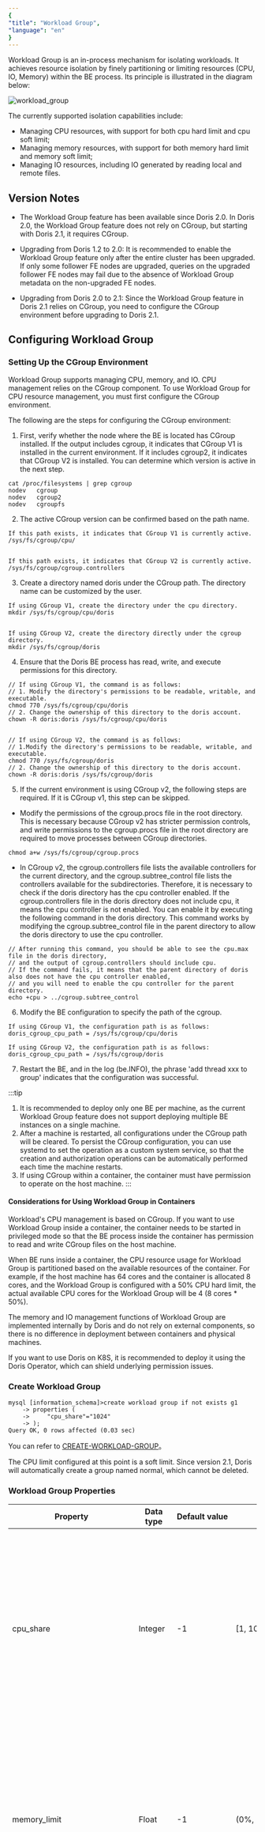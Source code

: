 ```yaml
---
{
"title": "Workload Group",
"language": "en"
}
---
```


<!-- 
Licensed to the Apache Software Foundation (ASF) under one
or more contributor license agreements.  See the NOTICE file
distributed with this work for additional information
regarding copyright ownership.  The ASF licenses this file
to you under the Apache License, Version 2.0 (the
"License"); you may not use this file except in compliance
with the License.  You may obtain a copy of the License at

  http://www.apache.org/licenses/LICENSE-2.0

Unless required by applicable law or agreed to in writing,
software distributed under the License is distributed on an
"AS IS" BASIS, WITHOUT WARRANTIES OR CONDITIONS OF ANY
KIND, either express or implied.  See the License for the
specific language governing permissions and limitations
under the License.
-->


Workload Group is an in-process mechanism for isolating workloads.
It achieves resource isolation by finely partitioning or limiting resources (CPU, IO, Memory) within the BE process.
Its principle is illustrated in the diagram below:

![workload_group](/images/workload_group_arch.png)

The currently supported isolation capabilities include:

* Managing CPU resources, with support for both cpu hard limit and cpu soft limit;
* Managing memory resources, with support for both memory hard limit and memory soft limit;
* Managing IO resources, including IO generated by reading local and remote files.


## Version Notes

- The Workload Group feature has been available since Doris 2.0. In Doris 2.0, the Workload Group feature does not rely on CGroup, but starting with Doris 2.1, it requires CGroup.

- Upgrading from Doris 1.2 to 2.0: It is recommended to enable the Workload Group feature only after the entire cluster has been upgraded. If only some follower FE nodes are upgraded, queries on the upgraded follower FE nodes may fail due to the absence of Workload Group metadata on the non-upgraded FE nodes.

- Upgrading from Doris 2.0 to 2.1: Since the Workload Group feature in Doris 2.1 relies on CGroup, you need to configure the CGroup environment before upgrading to Doris 2.1.

## Configuring Workload Group

### Setting Up the CGroup Environment
Workload Group supports managing CPU, memory, and IO. CPU management relies on the CGroup component.
To use Workload Group for CPU resource management, you must first configure the CGroup environment.

The following are the steps for configuring the CGroup environment:

1. First, verify whether the node where the BE is located has CGroup installed.
   If the output includes cgroup, it indicates that CGroup V1 is installed in the current environment.
   If it includes cgroup2, it indicates that CGroup V2 is installed. You can determine which version is active in the next step.
```shell
cat /proc/filesystems | grep cgroup
nodev	cgroup
nodev	cgroup2
nodev	cgroupfs
```

2. The active CGroup version can be confirmed based on the path name.
```shell
If this path exists, it indicates that CGroup V1 is currently active.
/sys/fs/cgroup/cpu/


If this path exists, it indicates that CGroup V2 is currently active.
/sys/fs/cgroup/cgroup.controllers
```

3. Create a directory named doris under the CGroup path. The directory name can be customized by the user.

```shell
If using CGroup V1, create the directory under the cpu directory.
mkdir /sys/fs/cgroup/cpu/doris


If using CGroup V2, create the directory directly under the cgroup directory.
mkdir /sys/fs/cgroup/doris
```

4. Ensure that the Doris BE process has read, write, and execute permissions for this directory.
```shell
// If using CGroup V1, the command is as follows:
// 1. Modify the directory's permissions to be readable, writable, and executable.
chmod 770 /sys/fs/cgroup/cpu/doris
// 2. Change the ownership of this directory to the doris account.
chown -R doris:doris /sys/fs/cgroup/cpu/doris


// If using CGroup V2, the command is as follows:
// 1.Modify the directory's permissions to be readable, writable, and executable.
chmod 770 /sys/fs/cgroup/doris
// 2. Change the ownership of this directory to the doris account.
chown -R doris:doris /sys/fs/cgroup/doris
```

5. If the current environment is using CGroup v2, the following steps are required. If it is CGroup v1, this step can be skipped.
* Modify the permissions of the cgroup.procs file in the root directory. This is necessary because CGroup v2 has stricter permission controls,
  and write permissions to the cgroup.procs file in the root directory are required to move processes between CGroup directories.
```shell
chmod a+w /sys/fs/cgroup/cgroup.procs
```
* In CGroup v2, the cgroup.controllers file lists the available controllers for the current directory, and the cgroup.subtree_control file lists the controllers available for the subdirectories.
  Therefore, it is necessary to check if the doris directory has the cpu controller enabled. If the cgroup.controllers file in the doris directory does not include cpu, it means the cpu controller is not enabled. You can enable it by executing the following command in the doris directory.
  This command works by modifying the cgroup.subtree_control file in the parent directory to allow the doris directory to use the cpu controller.
```
// After running this command, you should be able to see the cpu.max file in the doris directory, 
// and the output of cgroup.controllers should include cpu.
// If the command fails, it means that the parent directory of doris also does not have the cpu controller enabled, 
// and you will need to enable the cpu controller for the parent directory.
echo +cpu > ../cgroup.subtree_control
```

6. Modify the BE configuration to specify the path of the cgroup.
```shell
If using CGroup V1, the configuration path is as follows:
doris_cgroup_cpu_path = /sys/fs/cgroup/cpu/doris

If using CGroup V2, the configuration path is as follows:
doris_cgroup_cpu_path = /sys/fs/cgroup/doris
```

7. Restart the BE, and in the log (be.INFO), the phrase 'add thread xxx to group' indicates that the configuration was successful.

:::tip
1. It is recommended to deploy only one BE per machine, as the current Workload Group feature does not support deploying multiple BE instances on a single machine.
2. After a machine is restarted, all configurations under the CGroup path will be cleared.
   To persist the CGroup configuration, you can use systemd to set the operation as a custom system service,
   so that the creation and authorization operations can be automatically performed each time the machine restarts.
3. If using CGroup within a container, the container must have permission to operate on the host machine.
   :::

#### Considerations for Using Workload Group in Containers
Workload's CPU management is based on CGroup. If you want to use Workload Group inside a container,
the container needs to be started in privileged mode so that the BE process inside the container has permission to read and write CGroup files on the host machine.

When BE runs inside a container, the CPU resource usage for Workload Group is partitioned based on the available resources of the container.
For example, if the host machine has 64 cores and the container is allocated 8 cores,
and the Workload Group is configured with a 50% CPU hard limit, the actual available CPU cores for the Workload Group will be 4 (8 cores * 50%).

The memory and IO management functions of Workload Group are implemented internally by Doris and do not rely on external components,
so there is no difference in deployment between containers and physical machines.

If you want to use Doris on K8S, it is recommended to deploy it using the Doris Operator, which can shield underlying permission issues.

### Create Workload Group
```
mysql [information_schema]>create workload group if not exists g1
    -> properties (
    ->     "cpu_share"="1024"
    -> );
Query OK, 0 rows affected (0.03 sec)

```
You can refer to [CREATE-WORKLOAD-GROUP](../../sql-manual/sql-statements/cluster-management/compute-management/CREATE-WORKLOAD-GROUP)。

The CPU limit configured at this point is a soft limit. Since version 2.1, Doris will automatically create a group named normal, which cannot be deleted.

### Workload Group Properties


| Property                     | Data type | Default value | Value range              | Description                                                                                                                                                                                                                                                                                                                                                                                                                                                                                                                                                                                                                                                                                                                                                                                                                                                                                                                                                           |
|------------------------------|-----------|---------------|--------------------------|-----------------------------------------------------------------------------------------------------------------------------------------------------------------------------------------------------------------------------------------------------------------------------------------------------------------------------------------------------------------------------------------------------------------------------------------------------------------------------------------------------------------------------------------------------------------------------------------------------------------------------------------------------------------------------------------------------------------------------------------------------------------------------------------------------------------------------------------------------------------------------------------------------------------------------------------------------------------------|
| cpu_share                    | Integer   | -1            | [1, 10000]               | Optional, effective under CPU soft limit mode. The valid range of values depends on the version of CGroup being used, which is described in detail later. cpu_share represents the weight of CPU time that the Workload Group can acquire; the larger the value, the more CPU time it can obtain. For example, if the user creates three Workload Groups, g-a, g-b, and g-c, with cpu_share values of 10, 30, and 40 respectively, and at a certain point g-a and g-b are running tasks while g-c has no tasks, g-a will receive 25% (10 / (10 + 30)) of the CPU resources, and g-b will receive 75% of the CPU resources. If only one Workload Group is running in the system, regardless of the cpu_share value, it will be able to acquire all the CPU resources.                                                                                                                                                                                                  |
| memory_limit                 | Float     | -1            | (0%, 100%]               | Optional. Enabling memory hard limit represents the maximum available memory percentage for the current Workload Group. The default value means no memory limit is applied. The cumulative value of memory_limit for all Workload Groups cannot exceed 100%, and it is typically used in conjunction with the enable_memory_overcommit attribute. For example, if a machine has 64GB of memory and the memory_limit for a Workload Group is set to 50%, the actual physical memory available for that group would be 64GB * 90% * 50% = 28.8GB, where 90% is the default value for the available memory configuration of the BE process.                                                                                                                                                                                                                                                                                                                              |
| enable_memory_overcommit     | Boolean   | true          | true, false              | Optional. Used to control whether the memory limit for the current Workload Group is a hard limit or a soft limit, with the default set to true. If set to false, the Workload Group will have hard memory limit, and when the system detects that the memory usage exceeds the limit, it will immediately cancel the tasks with the highest memory usage within the group to release the excess memory. If set to true, the Workload Group will have soft memory limit. If there is free memory available, the Workload Group can continue using system memory even after exceeding the memory_limit. When the system's total memory is under pressure, the system will cancel the tasks with the highest memory usage within the group and release some of the excess memory to alleviate system memory pressure. It is recommended that the total memory_limit of all Workload Groups be kept below 100% to reserve memory for other components of the BE process. |
| cpu_hard_limit               | Integer   | -1            | [1%, 100%]               | Optional. Effective under CPU hard limit mode, it represents the maximum CPU percentage a Workload Group can use. Regardless of whether the machine's CPU resources are fully utilized, the Workload Group's CPU usage cannot exceed the cpu_hard_limit. The cumulative value of cpu_hard_limit for all Workload Groups cannot exceed 100%. This attribute was introduced in version 2.1 and is not supported in version 2.0.                                                                                                                                                                                                                                                                                                                                                                                                                                                                                                                                         |
| max_concurrency              | Integer   | 2147483647    | [0, 2147483647]          | Optional. Specifies the maximum query concurrency. The default value is the maximum value of an integer, meaning no concurrency limit. When the number of running queries reaches the maximum concurrency, new queries will enter a queue.                                                                                                                                                                                                                                                                                                                                                                                                                                                                                                                                                                                                                                                                                                                            |
| max_queue_size               | Integer   | 0             | [0, 2147483647]          | Optional. Specifies the length of the query waiting queue. When the queue is full, new queries will be rejected. The default value is 0, which means no queuing. If the queue is full, new queries will fail directly.                                                                                                                                                                                                                                                                                                                                                                                                                                                                                                                                                                                                                                                                                                                                                |
| queue_timeout                | Integer   | 0             | [0, 2147483647]          | Optional. Specifies the maximum waiting time for a query in the waiting queue, in milliseconds. If the query's waiting time in the queue exceeds this value, an exception will be thrown directly to the client. The default value is 0, meaning no queuing; queries will immediately fail upon entering the queue.                                                                                                                                                                                                                                                                                                                                                                                                                                                                                                                                                                                                                                                   |
| scan_thread_num              | Integer   | -1            | [1, 2147483647]          | Optional. Specifies the number of threads used for scanning in the current Workload Group. When this property is set to -1, it means it is not active, and the actual scan thread num on the BE will default to the doris_scanner_thread_pool_thread_num configuration in the BE.                                                                                                                                                                                                                                                                                                                                                                                                                                                                                                                                                                                                                                                                                     |
| max_remote_scan_thread_num   | Integer   | -1            | [1, 2147483647]          | Optional. Specifies the maximum number of threads in the scan thread pool for reading external data sources. When this property is set to -1, the actual number of threads is determined by the BE, typically based on the number of CPU cores.                                                                                                                                                                                                                                                                                                                                                                                                                                                                                                                                                                                                                                                                                                                       |
| min_remote_scan_thread_num   | Integer   | -1            | [1, 2147483647]          | Optional. Specifies the minimum number of threads in the scan thread pool for reading external data sources. When this property is set to -1, the actual number of threads is determined by the BE, typically based on the number of CPU cores.                                                                                                                                                                                                                                                                                                                                                                                                                                                                                                                                                                                                                                                                                                                       |
| tag                          | String    | empty         | -                        | Specifies tags for the Workload Group. The cumulative resource values of Workload Groups with the same tag cannot exceed 100%. To specify multiple values, use commas to separate them.                                                                                                                                                                                                                                                                                                                                                                                                                                                                                                                                                                                                                                                                                                                                                                               |
| read_bytes_per_second        | Integer   | -1            | [1, 9223372036854775807] | Optional. Specifies the maximum I/O throughput when reading internal tables in Doris. The default value is -1, meaning no I/O bandwidth limit is applied. It is important to note that this value is not tied to individual disks but to directories. For example, if Doris is configured with two directories to store internal table data, the maximum read I/O for each directory will not exceed this value. If both directories are placed on the same disk, the maximum throughput will be doubled (i.e., 2 times read_bytes_per_second). The file directory for spill disk is also subject to this limit.                                                                                                                                                                                                                                                                                                                                                      |
| remote_read_bytes_per_second | Integer   | -1            | [1, 9223372036854775807] | Optional. Specifies the maximum I/O throughput when reading external tables in Doris. The default value is -1, meaning no I/O bandwidth limit is applied.                                                                                                                                                                                                                                                                                                                                                                                                                                                                                                                                                                                                                                                                                                                                                                                                             |

:::tip

1. Currently, the simultaneous use of both cpu hard limit and cpu soft limit is not supported.
   At any given time, a cluster can only have either a soft limit or a hard limit. The method for switching between them will be described later.

2. All properties are optional, but at least one property must be specified when creating a Workload Group.

3. It is important to note that the default values for CPU soft limits differ between CGroup v1 and CGroup v2. The default CPU soft limit for CGroup v1 is 1024, with a valid range from 2 to 262144, while the default for CGroup v2 is 100, with a valid range from 1 to 10000.
   If a value outside the range is set for the soft limit, it may cause the CPU soft limit modification to fail in BE. If the default value of 100 from CGroup v2 is applied in a CGroup v1 environment, it could result in this Workload Group having the lowest priority on the machine.
   :::

## Set Workload Group for user
Before binding a user to a specific Workload Group, it is necessary to ensure that the user has the necessary permissions for the Workload Group.
You can use the user to query the information_schema.workload_groups system table, and the result will show the Workload Groups that the current user has permission to access.
The following query result indicates that the current user has access to the g1 and normal Workload Groups:

```sql
SELECT name FROM information_schema.workload_groups;
+--------+
| name   |
+--------+
| normal |
| g1     |
+--------+
```

If the g1 Workload Group is not visible, you can use the ADMIN account to execute the GRANT statement to authorize the user. For example:
```
GRANT USAGE_PRIV ON WORKLOAD GROUP 'g1' TO 'user_1'@'%';
```
This statement means granting the user_1 the permission to use the Workload Group named g1.
More details can be found in [grant](../../sql-manual/sql-statements/account-management/GRANT-TO)。

**Two ways to bind Workload Group to user**
1. By setting the user property, you can bind the user to a default Workload Group. The default is normal. It's important to note that the value here cannot be left empty; otherwise, the statement will fail.
```
set property 'default_workload_group' = 'g1';
```
After executing this statement, the current user's queries will default to using the 'g1' Workload Group.


2. By specifying the Workload Group through a session variable, the default is empty:
```
set workload_group = 'g1';
```
When both methods are used to specify a Workload Group for the user, the session variable takes priority over the user property.

## Show Workload Group
1. You can use the SHOW statement to view the Workload Group:
```
show workload groups;
```
More details can be found in [SHOW-WORKLOAD-GROUPS](../../sql-manual/sql-statements/cluster-management/compute-management/SHOW-WORKLOAD-GROUPS)

2. You can view the Workload Group through the system table:
```
mysql [information_schema]>select * from information_schema.workload_groups where name='g1';
+-------+------+-----------+--------------+--------------------------+-----------------+----------------+---------------+----------------+-----------------+----------------------------+----------------------------+----------------------+-----------------------+------+-----------------------+------------------------------+
| ID    | NAME | CPU_SHARE | MEMORY_LIMIT | ENABLE_MEMORY_OVERCOMMIT | MAX_CONCURRENCY | MAX_QUEUE_SIZE | QUEUE_TIMEOUT | CPU_HARD_LIMIT | SCAN_THREAD_NUM | MAX_REMOTE_SCAN_THREAD_NUM | MIN_REMOTE_SCAN_THREAD_NUM | MEMORY_LOW_WATERMARK | MEMORY_HIGH_WATERMARK | TAG  | READ_BYTES_PER_SECOND | REMOTE_READ_BYTES_PER_SECOND |
+-------+------+-----------+--------------+--------------------------+-----------------+----------------+---------------+----------------+-----------------+----------------------------+----------------------------+----------------------+-----------------------+------+-----------------------+------------------------------+
| 14009 | g1   |      1024 | -1           | true                     |      2147483647 |              0 |             0 | -1             |              -1 |                         -1 |                         -1 | 50%                  | 80%                   |      |                    -1 |                           -1 |
+-------+------+-----------+--------------+--------------------------+-----------------+----------------+---------------+----------------+-----------------+----------------------------+----------------------------+----------------------+-----------------------+------+-----------------------+------------------------------+
1 row in set (0.05 sec)
```

## Alter Workload Group
```
mysql [information_schema]>alter workload group g1 properties('cpu_share'='2048');
Query OK, 0 rows affected (0.00 sec

mysql [information_schema]>select cpu_share from information_schema.workload_groups where name='g1';
+-----------+
| cpu_share |
+-----------+
|      2048 |
+-----------+
1 row in set (0.02 sec)

```

More details can be found in [ALTER-WORKLOAD-GROUP](../../sql-manual/sql-statements/cluster-management/compute-management/ALTER-WORKLOAD-GROUP)

## Drop Workload Group
```
mysql [information_schema]>drop workload group g1;
Query OK, 0 rows affected (0.01 sec)
```

More details can be found in[DROP-WORKLOAD-GROUP](../../sql-manual/sql-statements/cluster-management/compute-management/DROP-WORKLOAD-GROUP)

## Explanation of Switching Between CPU Soft and Hard Limit Modes
Currently, Doris does not support running both CPU soft and hard limits simultaneously. At any given time, a Doris cluster can only operate in either CPU soft limit or CPU hard limit mode.
Users can switch between these two modes, and the switching method is as follows:

1 If the current cluster configuration is set to the default CPU soft limit and you wish to change it to CPU hard limit, you need to modify the cpu_hard_limit parameter of the Workload Group to a valid value.
```
alter workload group test_group properties ( 'cpu_hard_limit'='20%' );
```
All Workload Groups in the cluster need to be modified, and the cumulative value of cpu_hard_limit for all Workload Groups cannot exceed 100%.

Since CPU hard limits cannot automatically have a valid value, simply enabling the switch without modifying the property will prevent the CPU hard limit from taking effect.

2 Enable the CPU hard limit on all FE nodes
```
1 Modify the configuration in the fe.conf file on the disk.
experimental_enable_cpu_hard_limit = true


2 Modify the configuration in memory.
ADMIN SET FRONTEND CONFIG ("enable_cpu_hard_limit" = "true");
```

If the user wishes to switch from CPU hard limit back to CPU soft limit, they need to set the value of enable_cpu_hard_limit to false on all FE nodes.
The CPU soft limit property cpu_share will default to a valid value of 1024 (if it was not previously specified). Users can adjust the cpu_share value based on the priority of the group.

## Testing
### Memory hard limit
Adhoc-type queries typically have unpredictable SQL inputs and uncertain memory usage, which poses the risk of a few queries consuming a large amount of memory.
These types of workloads can be allocated to a separate group, and by using the Workload Group's memory hard limit feature, it helps prevent sudden large queries from consuming all memory, which could cause other queries to run out of available memory or result in OOM (Out of Memory) errors.
When the memory usage of this Workload Group exceeds the configured hard limit, the system will kill queries to release memory, preventing the process from running out of memory.

**Testing environment**

1 FE, 1 BE, with BE configured to 96 cores and 375GB of memory.

The test dataset is clickbench, and the testing method involves using JMeter to run query Q29 with three concurrent executions.

**Test without enabling memory hard limit for Workload Group**

1. Check the memory usage of the process. The fourth column in the ps command output represents the physical memory usage of the process, in kilobytes (KB). It shows that under the current test load, the process uses approximately 7.7GB of memory.

    ```sql
    [ ~]$ ps -eo pid,comm,%mem,rss | grep 1407481
    1407481 doris_be         2.0 7896792
    [ ~]$ ps -eo pid,comm,%mem,rss | grep 1407481
    1407481 doris_be         2.0 7929692
    [ ~]$ ps -eo pid,comm,%mem,rss | grep 1407481
    1407481 doris_be         2.0 8101232
    ```

2. Use Doris system tables to check the current memory usage of the Workload Group. The memory usage of the Workload Group is approximately 5.8GB.

    ```sql
    mysql [information_schema]>select MEMORY_USAGE_BYTES / 1024/ 1024 as wg_mem_used_mb from workload_group_resource_usage where workload_group_id=11201;
    +-------------------+
    | wg_mem_used_mb    |
    +-------------------+
    | 5797.524360656738 |
    +-------------------+
    1 row in set (0.01 sec)

    mysql [information_schema]>select MEMORY_USAGE_BYTES / 1024/ 1024 as wg_mem_used_mb from workload_group_resource_usage where workload_group_id=11201;
    +-------------------+
    | wg_mem_used_mb    |
    +-------------------+
    | 5840.246627807617 |
    +-------------------+
    1 row in set (0.02 sec)

    mysql [information_schema]>select MEMORY_USAGE_BYTES / 1024/ 1024 as wg_mem_used_mb from workload_group_resource_usage where workload_group_id=11201;
    +-------------------+
    | wg_mem_used_mb    |
    +-------------------+
    | 5878.394917488098 |
    +-------------------+
    1 row in set (0.02 sec)
    ```

Here, we can see that the process memory usage is typically much larger than the memory usage of a Workload Group, even if only one Workload Group is running. This is because the Workload Group only tracks the memory used by queries and loads The memory used by other components within the process, such as metadata and various caches, is not counted as part of the Workload Group's memory usage, nor is it managed by the Workload Group.

**Test with the memory hard limit for Workload Group enabled**
1. Execute the SQL command to modify the memory configuration.

    ```sql
    alter workload group g2 properties('memory_limit'='0.5%');
    alter workload group g2 properties('enable_memory_overcommit'='false');
    ```

2. Run the same test and check the memory usage in the system table; the memory usage is around 1.5G.

    ```sql
    mysql [information_schema]>select MEMORY_USAGE_BYTES / 1024/ 1024 as wg_mem_used_mb from workload_group_resource_usage where workload_group_id=11201;
    +--------------------+
    | wg_mem_used_mb     |
    +--------------------+
    | 1575.3877239227295 |
    +--------------------+
    1 row in set (0.02 sec)

    mysql [information_schema]>select MEMORY_USAGE_BYTES / 1024/ 1024 as wg_mem_used_mb from workload_group_resource_usage where workload_group_id=11201;
    +------------------+
    | wg_mem_used_mb   |
    +------------------+
    | 1668.77405834198 |
    +------------------+
    1 row in set (0.01 sec)

    mysql [information_schema]>select MEMORY_USAGE_BYTES / 1024/ 1024 as wg_mem_used_mb from workload_group_resource_usage where workload_group_id=11201;
    +--------------------+
    | wg_mem_used_mb     |
    +--------------------+
    | 499.96760272979736 |
    +--------------------+
    1 row in set (0.01 sec)
    ```

3. Use the ps command to check the memory usage of the process; the memory usage is around 3.8G.

    ```sql
    [ ~]$ ps -eo pid,comm,%mem,rss | grep 1407481
    1407481 doris_be         1.0 4071364
    [ ~]$ ps -eo pid,comm,%mem,rss | grep 1407481
    1407481 doris_be         1.0 4059012
    [ ~]$ ps -eo pid,comm,%mem,rss | grep 1407481
    1407481 doris_be         1.0 4057068
    ```

4. At the same time, the client will observe a significant number of query failures caused by insufficient memory.

    ```sql
    1724074250162,14126,1c_sql,HY000 1105,"java.sql.SQLException: errCode = 2, detailMessage = (127.0.0.1)[MEM_LIMIT_EXCEEDED]GC wg for hard limit, wg id:11201, name:g2, used:1.71 GB, limit:1.69 GB, backend:10.16.10.8. cancel top memory used tracker <Query#Id=4a0689936c444ac8-a0d01a50b944f6e7> consumption 1.71 GB. details:process memory used 3.01 GB exceed soft limit 304.41 GB or sys available memory 101.16 GB less than warning water mark 12.80 GB., Execute again after enough memory, details see be.INFO.",并发 1-3,text,false,,444,0,3,3,null,0,0,0
    ```

From the error message, it can be observed that the Workload Group used 1.7G of memory, but the Workload Group's limit is 1.69G. The calculation is as follows:1.69G = Physical machine memory (375G) * mem_limit (value from be.conf, default is 0.9) * 0.5% (Workload Group's configuration).
This means the memory percentage configured in the Workload Group is calculated based on the memory available to the BE process.

**Recommendations**

As demonstrated in the tests above, memory hard limits can control the memory usage of a Workload Group but do so by terminating queries to release memory. This approach can lead to a poor user experience and, in extreme cases, may cause all queries to fail.

Therefore, in production environments, it is recommended to use memory hard limits in conjunction with query queuing functionality. This ensures controlled memory usage while maintaining query success rates.



### CPU hard limit
Doris workloads can generally be categorized into three types:
1. Core Report Queries: These are typically used by company executives to view reports. While the load may not be very high, the availability requirements are strict. These queries can be assigned to a group with a higher-priority soft limit, ensuring they receive more CPU resources when resources are insufficient.
2. Adhoc queries are typically exploratory and analytical in nature, with random SQL and unpredictable resource consumption. Their priority is usually low. Therefore, CPU hard limits can be used to manage these queries, configuring lower values to prevent excessive CPU resource usage that could reduce cluster availability.
3. ETL queries typically have fixed SQL and stable resource consumption, although there may occasionally be spikes in resource usage due to increased upstream data. Therefore, CPU hard limits can be configured to manage these queries.

Different workloads have varying CPU consumption, and users have different latency requirements. When the BE CPU is fully utilized, availability decreases, and response times increase. For example, an Adhoc analysis query may fully utilize the CPU of the entire cluster, causing core report queries to experience higher latency, which impacts SLA. Therefore, a CPU isolation mechanism is needed to separate different workloads and ensure cluster availability and SLA.

Workload Group supports both CPU soft limits and hard limits. It is currently recommended to configure Workload Groups with hard limits in production environments. This is because CPU soft limits typically only show priority effects when the CPU is fully utilized. However, when the CPU is fully used, internal Doris components (such as the RPC component) and the operating system's available CPU are reduced, leading to a significant drop in overall cluster availability. Therefore, in production environments, it is essential to avoid CPU resource exhaustion, and the same logic applies to other resources such as memory.

**Test environment**

1 FE, 1 BE, 96-core machine.
The dataset is clickbench, and the test SQL is q29.

**Tesing**
1. Using JMeter to initiate 3 concurrent queries, the CPU usage of the BE process is pushed to a relatively high usage rate. The test machine has 96 cores, and using the top command, we can see that the BE process's CPU usage is 7600%, which means the process is currently using 76 cores.

   ![use workload group cpu](/images/workload-management/use_wg_cpu_1.png)

2. Modify the CPU hard limit of the currently used Workload Group to 10%.

    ```sql
    alter workload group g2 properties('cpu_hard_limit'='10%');
    ```

3. Switch to CPU hard limit mode.

    ```sql
    ADMIN SET FRONTEND CONFIG ("enable_cpu_hard_limit" = "true");
    ```

4. Re-run the load test for queries, and you can see that the current process can only use 9 to 10 cores, which is about 10% of the total cores.

   ![use workload group cpu](/images/workload-management/use_wg_cpu_2.png)

It is important to note that this test is best conducted using query workloads, as they are more likely to reflect the effect. If testing load, it may trigger Compaction, causing the actual observed values to be higher than the values configured in the Workload Group. Currently, Compaction workloads are not managed under the Workload Group.

5. In addition to using Linux system commands, you can also observe the current CPU usage of the group through Doris's system tables, where the CPU usage is around 10%.

    ```sql
    mysql [information_schema]>select CPU_USAGE_PERCENT from workload_group_resource_usage where WORKLOAD_GROUP_ID=11201;
    +-------------------+
    | CPU_USAGE_PERCENT |
    +-------------------+
    |              9.57 |
    +-------------------+
    1 row in set (0.02 sec)
    ```

**note**

1. When configuring, it's better not to set the total CPU allocation of all groups to exactly 100%. This is mainly to ensure the availability of low-latency scenarios, as some resources need to be reserved for other components. However, for scenarios that are not very sensitive to latency and aim for maximum resource utilization, setting the total CPU allocation of all groups to 100% can be considered.
2. Currently, the interval for synchronizing Workload Group metadata from FE to BE is 30 seconds. Therefore, changes to Workload Group settings may take up to 30 seconds to take effect.


### Limit local IO
In OLAP systems, during ETL operations or large Adhoc queries, a significant amount of data needs to be read. To speed up the data analysis process, Doris uses multi-threaded parallel scanning across multiple disk files, which generates substantial disk IO that can impact other queries (such as report analysis).
By using Workload Groups, Doris can group offline ETL data processing and online report queries separately, limiting the offline data processing IO bandwidth. This helps reduce the impact of offline data processing on online report analysis.

**Test environment**

1 FE, 1 BE, 96-core machine. Dataset: clickbench. Test query: q29.

**Testing without enabling IO hard limits**
1. Clear Cache.

    ```sql
    // clear OS cache
    sync; echo 3 > /proc/sys/vm/drop_caches

    // disable BE page cache
    disable_storage_page_cache = true
    ```

2. Perform a full table scan on the clickbench table, and execute a single concurrent query.

    ```sql
    set dry_run_query = true;
    select * from hits.hits;
    ```

3. Check the maximum throughput of the current Group as 3GB per second through Doris's system table.

    ```sql
    mysql [information_schema]>select LOCAL_SCAN_BYTES_PER_SECOND / 1024 / 1024 as mb_per_sec from workload_group_resource_usage where WORKLOAD_GROUP_ID=11201;
    +--------------------+
    | mb_per_sec         |
    +--------------------+
    | 1146.6208400726318 |
    +--------------------+
    1 row in set (0.03 sec)

    mysql [information_schema]>select LOCAL_SCAN_BYTES_PER_SECOND / 1024 / 1024 as mb_per_sec from workload_group_resource_usage where WORKLOAD_GROUP_ID=11201;
    +--------------------+
    | mb_per_sec         |
    +--------------------+
    | 3496.2762966156006 |
    +--------------------+
    1 row in set (0.04 sec)

    mysql [information_schema]>select LOCAL_SCAN_BYTES_PER_SECOND / 1024 / 1024 as mb_per_sec from workload_group_resource_usage where WORKLOAD_GROUP_ID=11201;
    +--------------------+
    | mb_per_sec         |
    +--------------------+
    | 2192.7690029144287 |
    +--------------------+
    1 row in set (0.02 sec)
    ```

4. Use the pidstat command to check the process IO. The first column is the process ID, and the second column is the read IO throughput (in kb/s). It can be seen that when IO is not restricted, the maximum throughput is 2GB per second.

   ![use workload group io](/images/workload-management/use_wg_io_1.png)


**Test after enabling IO hard limit**
1. Clear cache.

    ```sql
    // Clear OS cache.
    sync; echo 3 > /proc/sys/vm/drop_caches

    // disable BE page cache
    disable_storage_page_cache = true
    ```

2. Modify the Workload Group configuration to limit the maximum throughput to 100M per second.

    ```sql
    alter workload group g2 properties('read_bytes_per_second'='104857600');
    ```

3. Use Doris system tables to check that the maximum IO throughput of the Workload Group is 98M per second.

    ```sql
    mysql [information_schema]>select LOCAL_SCAN_BYTES_PER_SECOND / 1024 / 1024 as mb_per_sec from workload_group_resource_usage where WORKLOAD_GROUP_ID=11201;
    +--------------------+
    | mb_per_sec         |
    +--------------------+
    | 97.94296646118164  |
    +--------------------+
    1 row in set (0.03 sec)

    mysql [information_schema]>select LOCAL_SCAN_BYTES_PER_SECOND / 1024 / 1024 as mb_per_sec from workload_group_resource_usage where WORKLOAD_GROUP_ID=11201;
    +--------------------+
    | mb_per_sec         |
    +--------------------+
    | 98.37584781646729  |
    +--------------------+
    1 row in set (0.04 sec)

    mysql [information_schema]>select LOCAL_SCAN_BYTES_PER_SECOND / 1024 / 1024 as mb_per_sec from workload_group_resource_usage where WORKLOAD_GROUP_ID=11201;
    +--------------------+
    | mb_per_sec         |
    +--------------------+
    | 98.06641292572021  |
    +--------------------+
    1 row in set (0.02 sec)
    ```

4. Use the pid tool to check that the maximum IO throughput of the process is 131M per second.

   ![use workload group io](/images/workload-management/use_wg_io_2.png)

**Note**
1. The LOCAL_SCAN_BYTES_PER_SECOND field in the system table represents the summary value of the current Workload Group's statistics at the process level. For example, if 12 file paths are configured, LOCAL_SCAN_BYTES_PER_SECOND is the maximum IO value of these 12 file paths. If you wish to view the IO throughput for each file path separately, you can check the detailed values in Grafana.

2. Due to the presence of the operating system and Doris's Page Cache, the IO observed through Linux's IO monitoring scripts is typically smaller than the IO seen in the system table.


### Limit remote IO
BrokerLoad and S3Load are commonly used methods for large-scale data load. Users can first upload data to HDFS or S3, and then use BrokerLoad and S3Load to load data in parallel. To speed up the load process, Doris uses multi-threading to pull data from HDFS/S3, which can generate significant pressure on HDFS/S3, potentially making other jobs running on HDFS/S3 unstable.

To mitigate the impact on other workloads, the Workload Group's remote IO limit feature can be used to restrict the bandwidth used during the load process from HDFS/S3. This helps reduce the impact on other business operations.


**Test environment**

1 FE and 1 BE are deployed on the same machine, configured with 16 cores and 64GB of memory. The test data is the clickbench dataset, and before testing, we need to upload the dataset to S3. Considering the upload time, we will only upload 10 million rows of data, and then use the TVF function to query the data from S3.

After the upload is successful, you can use the command to view the schema information.

    ```sql
    DESC FUNCTION s3 (
        "URI" = "https://bucketname/1kw.tsv",
        "s3.access_key"= "ak",
        "s3.secret_key" = "sk",
        "format" = "csv",
        "use_path_style"="true"
    );
    ```

**Test without restricting remote read IO**
1. Initiate a single-threaded test to perform a full table scan on the clickbench table.

    ```sql
    // Set the operation to only scan the data without returning results.
    set dry_run_query = true;

    SELECT * FROM s3(
        "URI" = "https://bucketname/1kw.tsv",
        "s3.access_key"= "ak",
        "s3.secret_key" = "sk",
        "format" = "csv",
        "use_path_style"="true"
    );
    ```

2. Use the system table to check the current remote IO throughput. It shows that the remote IO throughput for this query is 837 MB per second. Note that the actual IO throughput here is highly dependent on the environment. If the machine hosting the BE has limited bandwidth to the external storage, the actual throughput may be lower.

    ```sql
    MySQL [(none)]> select cast(REMOTE_SCAN_BYTES_PER_SECOND/1024/1024 as int) as read_mb from information_schema.workload_group_resource_usage;
    +---------+
    | read_mb |
    +---------+
    |     837 |
    +---------+
    1 row in set (0.104 sec)

    MySQL [(none)]> select cast(REMOTE_SCAN_BYTES_PER_SECOND/1024/1024 as int) as read_mb from information_schema.workload_group_resource_usage;
    +---------+
    | read_mb |
    +---------+
    |     867 |
    +---------+
    1 row in set (0.070 sec)

    MySQL [(none)]> select cast(REMOTE_SCAN_BYTES_PER_SECOND/1024/1024 as int) as read_mb from information_schema.workload_group_resource_usage;
    +---------+
    | read_mb |
    +---------+
    |     867 |
    +---------+
    1 row in set (0.186 sec)
    ```

3. Use the sar command (sar -n DEV 1 3600) to monitor the machine's network bandwidth. It shows that the maximum network bandwidth at the machine level is 1033 MB per second.
   The first column of the output represents the number of bytes received per second by a specific network interface on the machine, in KB per second.

   ![use workload group rio](/images/workload-management/use_wg_rio_1.png)

**Test limiting remote read IO**
1. Modify the Workload Group configuration to limit remote read IO throughput to 100M per second.

    ```sql
    alter workload group normal properties('remote_read_bytes_per_second'='104857600');
    ```

2. Initiate a single concurrent full table scan query.

    ```sql
    set dry_run_query = true;

    SELECT * FROM s3(
        "URI" = "https://bucketname/1kw.tsv",
        "s3.access_key"= "ak",
        "s3.secret_key" = "sk",
        "format" = "csv",
        "use_path_style"="true"
    );
    ```

3. Use the system table to check the current remote read IO throughput. At this time, the IO throughput is around 100M, with some fluctuations. These fluctuations are influenced by the current algorithm design, typically peaking briefly without persisting for long periods, which is considered normal.

    ```sql
    MySQL [(none)]> select cast(REMOTE_SCAN_BYTES_PER_SECOND/1024/1024 as int) as read_mb from information_schema.workload_group_resource_usage;
    +---------+
    | read_mb |
    +---------+
    |      56 |
    +---------+
    1 row in set (0.010 sec)

    MySQL [(none)]> select cast(REMOTE_SCAN_BYTES_PER_SECOND/1024/1024 as int) as read_mb from information_schema.workload_group_resource_usage;
    +---------+
    | read_mb |
    +---------+
    |     131 |
    +---------+
    1 row in set (0.009 sec)

    MySQL [(none)]> select cast(REMOTE_SCAN_BYTES_PER_SECOND/1024/1024 as int) as read_mb from information_schema.workload_group_resource_usage;
    +---------+
    | read_mb |
    +---------+
    |     111 |
    +---------+
    1 row in set (0.009 sec)
    ```

4. Use the sar command (sar -n DEV 1 3600) to monitor the current network card's received traffic. The first column represents the amount of data received per second. The maximum value observed is now 207M per second, indicating that the read IO limit is effective. However, since the sar command reflects machine-level traffic, the observed value is slightly higher than what Doris reports.

   ![use workload group rio](/images/workload-management/use_wg_rio_2.png)

## Frequently Asked Questions
1. Why is the CPU hard limit configuration not taking effect?
* This is usually caused by the following reasons:
    * Environment initialization failed. You need to check the two configuration files under the Doris CGroup path.
      Here, we take the CGroup V1 version as an example. If the user has specified the Doris CGroup path as ```/sys/fs/cgroup/cpu/doris/```,
      you should first check if the content of ```/sys/fs/cgroup/cpu/doris/query/1/tasks``` contains the thread IDs corresponding to the Workload Group.
      The "1" in the path represents the Workload Group ID, which can be obtained by running the command ```top -H -b -n 1 -p pid``` to find the thread IDs of the Workload Group.
      After confirming, ensure that the thread IDs of the Workload Group are written into the tasks file.
      Then, check if the value of ```/sys/fs/cgroup/cpu/doris/query/1/cpu.cfs_quota_us``` is -1. If it is -1, it means the CPU hard limit configuration has not taken effect.
    * The CPU usage of the Doris BE process is higher than the CPU hard limit configured for the Workload Group.
      This is expected because the CPU managed by the Workload Group is primarily for query threads and memtable flush threads for Load.
      However, the BE process typically has other components consuming CPU as well, such as Compaction.
      Therefore, the CPU usage of the process is generally higher than the configured limit for the Workload Group.
      You can create a test Workload Group that only stresses the query load and then check the CPU usage of the
      Workload Group through the system table ```information_schema.workload_group_resource_usage```.
      This table only records the CPU usage of the Workload Group and has been supported since version 2.1.6.
    * Some users have configured the ```cpu_resource_limit```. After configuring this parameter, queries are handled by an independent thread pool that
      is not managed by the Workload Group. Directly modifying this parameter may affect the stability of the production environment.
      It is recommended to gradually migrate the query loads that are configured with this parameter to be managed by the Workload Group.
      The current alternative to this parameter is the session variable ```num_scanner_threads```. The main process is as follows:
      First, divide the users who have configured ```cpu_resource_limit``` into several batches. When migrating the first batch of users,
      modify the session variable ```num_scanner_threads``` for these users to 1. Then, assign a Workload Group to these users. After that,
      change ```cpu_resource_limit``` to -1 and observe the cluster's stability over a period of time. If the cluster remains stable, continue migrating the next batch of users.

2. Why is the default number of Workload Groups limited to 15?
* Workload Groups are primarily used for dividing resources on a single machine.
  If too many Workload Groups are created on one machine, each Workload Group will only receive a very small portion of the resources.
  If the user indeed requires creating this many Workload Groups,
  you can consider dividing the cluster into multiple groups of BEs and then creating different Workload Groups for each group of BEs.
  You can also temporarily bypass this limit by modifying the FE configuration ```workload_group_max_num```.

3. Why does the error "Resource temporarily unavailable" occur after configuring many Workload Groups?
* Each Workload Group corresponds to an independent thread pool.
  Creating too many Workload Groups may cause the BE process to attempt to start too many threads,
  exceeding the maximum number of threads allowed for a process by the operating system.
  To resolve this issue, you can modify the system environment configuration to allow the BE process to create more threads.